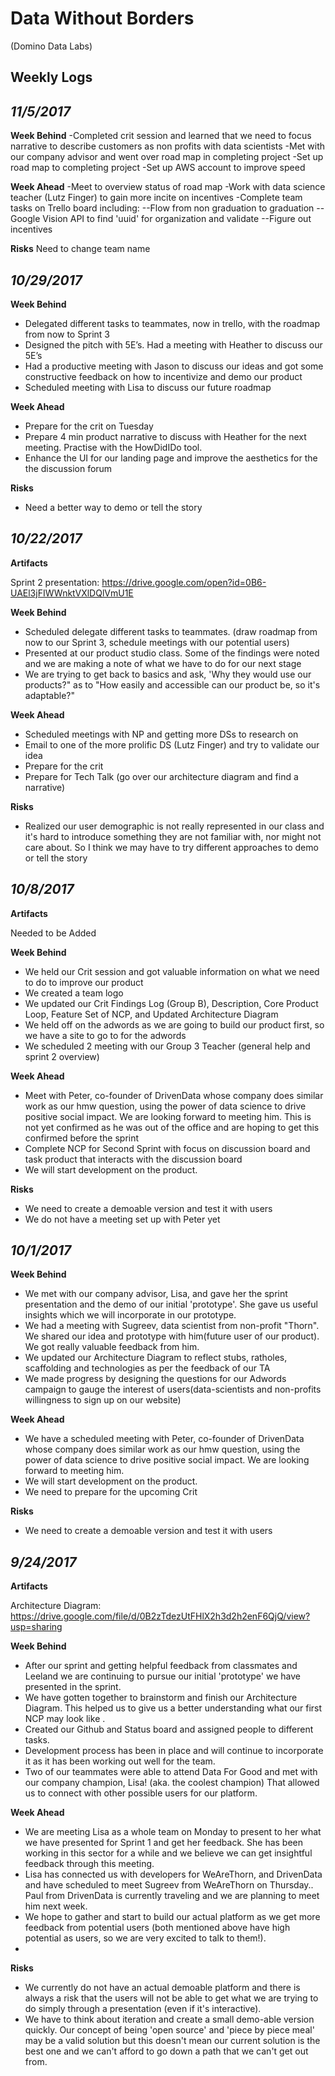# Data Without Borders 
(Domino Data Labs)

## Weekly Logs

*11/5/2017*
---

**Week Behind**
-Completed crit session and learned that we need to focus narrative to describe customers as non profits with data scientists
-Met with our company advisor and went over road map in completing project
-Set up road map to completing project
-Set up AWS account to improve speed

**Week Ahead**
-Meet to overview status of road map
-Work with data science teacher (Lutz Finger) to gain more incite on incentives
-Complete team tasks on Trello board including:
--Flow from non graduation to graduation
--Google Vision API to find 'uuid' for organization and validate
--Figure out incentives

**Risks**
Need to change team name

*10/29/2017*
---

**Week Behind**
- Delegated different tasks to teammates, now in trello, with the roadmap from now to Sprint 3
- Designed the pitch with 5E’s. Had a meeting with Heather to discuss our 5E’s
- Had a productive meeting with Jason to discuss our ideas and got some constructive feedback on how to incentivize and demo our product
- Scheduled meeting with Lisa to discuss our future roadmap

**Week Ahead**
- Prepare for the crit on Tuesday
- Prepare 4 min product narrative to discuss with Heather for the next meeting. Practise with the  HowDidIDo tool.
- Enhance the UI for our landing page and improve the aesthetics for the the discussion forum

**Risks**
- Need a better way to demo or tell the story

*10/22/2017*
---
**Artifacts**

Sprint 2 presentation: https://drive.google.com/open?id=0B6-UAEl3jFIWWnktVXlDQlVmU1E

**Week Behind**

- Scheduled delegate different tasks to teammates. (draw roadmap from now to our Sprint 3, schedule meetings with our potential users)
- Presented at our product studio class. Some of the findings were noted and we are making a note of what we have to do for our next stage
- We are trying to get back to basics and ask, 'Why they would use our products?" as to "How easily and accessible can our product be, so it's adaptable?"

**Week Ahead**

- Scheduled meetings with NP and getting more DSs to research on
- Email to one of the more prolific DS (Lutz Finger) and try to validate our idea
- Prepare for the crit
- Prepare for Tech Talk (go over our architecture diagram and find a narrative)

**Risks**

- Realized our user demographic is not really represented in our class and it's hard to introduce something they are not familiar with, nor might not care about. So I think we may have to try different approaches to demo or tell the story


*10/8/2017*
---
**Artifacts**

Needed to be Added

**Week Behind**

- We held our Crit session and got valuable information on what we need to do to improve our product
- We created a team logo
- We updated our Crit Findings Log (Group B), Description, Core Product Loop, Feature Set of NCP, and Updated Architecture Diagram
- We held off on the adwords as we are going to build our product first, so we have a site to go to for the adwords
- We scheduled 2 meeting with our Group 3 Teacher (general help and sprint 2 overview)

**Week Ahead**

- Meet with Peter, co-founder of  DrivenData whose company does similar work as our hmw question, using the power of data science to drive positive social impact. We are looking forward to meeting him.  This is not yet confirmed as he was out of the office and are hoping to get this confirmed before the sprint
- Complete NCP for Second Sprint with focus on discussion board and task product that interacts with the discussion board
- We will start development on the product.

**Risks**
- We need to create a demoable version and test it with users
- We do not have a meeting set up with Peter yet


*10/1/2017*
---
**Week Behind**

- We met with our company advisor, Lisa, and gave her the sprint presentation and the demo of our initial 'prototype'. She gave us useful insights which we will incorporate in our prototype.
- We had a meeting with Sugreev, data scientist from non-profit "Thorn". We shared our idea and prototype with him(future user of our product). We got really valuable feedback from him.
- We updated our Architecture Diagram to reflect stubs, ratholes, scaffolding and technologies as per the feedback of our TA
- We made progress by designing the questions for our Adwords campaign to gauge the interest of users(data-scientists and non-profits willingness to sign up on our website)

**Week Ahead**

- We have a scheduled meeting with Peter, co-founder of  DrivenData whose company does similar work as our hmw question, using the power of data science to drive positive social impact. We are looking forward to meeting him.
- We will start development on the product.
- We need to prepare for the upcoming Crit

**Risks**
- We need to create a demoable version and test it with users


*9/24/2017*
---
**Artifacts**

Architecture Diagram: https://drive.google.com/file/d/0B2zTdezUtFHlX2h3d2h2enF6QjQ/view?usp=sharing

**Week Behind**

- After our sprint and getting helpful feedback from classmates and Leeland we are continuing to pursue our initial 'prototype' we have presented in the sprint. 
- We have gotten together to brainstorm and finish our Architecture Diagram. This helped us to give us a better understanding what our first NCP may look like .
- Created our Github and Status board and assigned people to different tasks.
- Development process has been in place and will continue to incorporate it as it has been working out well for the team.
- Two of our teammates were able to attend Data For Good and met with our company champion, Lisa! (aka. the coolest champion) That allowed us to connect with other possible users for our platform.

**Week Ahead**

- We are meeting Lisa as a whole team on Monday to present to her what we have presented for Sprint 1 and get her feedback. She has been working in this sector for a while and we believe we can get insightful feedback through this meeting.
- Lisa has connected us with developers for WeAreThorn, and DrivenData and have scheduled to meet Sugreev from WeAreThorn on Thursday.. Paul from DrivenData is currently traveling and we are planning to meet him next week.
- We hope to gather and start to build our actual platform as we get more feedback from potential users (both mentioned above have high potential as users, so we are very excited to talk to them!).
- 

**Risks**

- We currently do not have an actual demoable platform and there is always a risk that the users will not be able to get what we are trying to do simply through a presentation (even if it's interactive). 
- We have to think about iteration and create a small demo-able version quickly. Our concept of being 'open source' and 'piece by piece meal' may be a valid solution but this doesn't mean our current solution is the best one and we can't afford to go down a path that we can't get out from.

